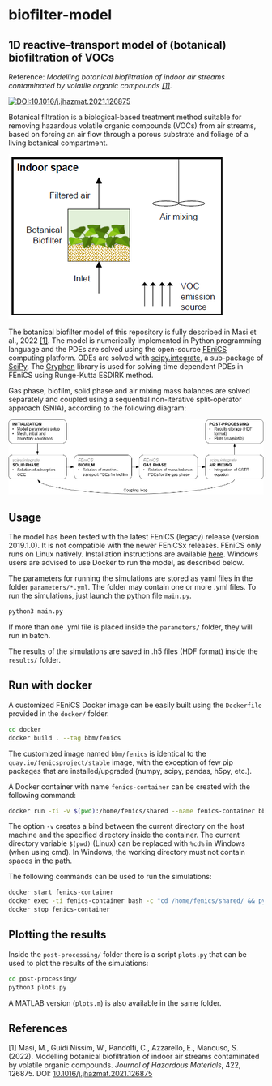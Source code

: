 # biofilter-model

## 1D reactive–transport model of (botanical) biofiltration of VOCs

Reference: *Modelling botanical biofiltration of indoor air streams contaminated by volatile organic compounds [[1]](#1)*.

[![DOI:10.1016/j.jhazmat.2021.126875](http://img.shields.io/badge/DOI-10.1016/j.jhazmat.2021.126875-007EC6.svg)](https://doi.org/10.1016/j.jhazmat.2021.126875)

Botanical filtration is a biological-based treatment method suitable for removing hazardous volatile organic compounds (VOCs) from air streams, based on forcing an air flow through a porous substrate and foliage of a living botanical compartment. 

![Model diagram](misc/botanical_biofilter.png)

The botanical biofilter model of this repository is fully described in Masi et al., 2022 [[1]](#1). The model is numerically implemented in Python programming language and the PDEs are solved using the open-source [FEniCS](https://fenicsproject.org/) computing platform. ODEs are solved with [scipy.integrate](https://docs.scipy.org/doc/scipy/tutorial/integrate.html), a sub-package of [SciPy](https://scipy.org/).
The [Gryphon](https://github.com/skare/gryphon-project) library is used for solving time dependent PDEs in FEniCS using Runge-Kutta ESDIRK method.

Gas phase, biofilm, solid phase and air mixing mass balances are solved separately and coupled using a sequential non-iterative split-operator approach (SNIA), according to the following diagram:

![Model diagram](misc/model_diagram.png)

## Usage

The model has been tested with the latest FEniCS (legacy) release (version 2019.1.0). It is not compatible with the newer FEniCSx releases.
FEniCS only runs on Linux natively. Installation instructions are available [here](https://fenicsproject.org/download/archive/). Windows users are advised to use Docker to run the model, as described below.

The parameters for running the simulations are stored as yaml files in the folder `parameters/*.yml`. The folder may contain one or more .yml files.
To run the simulations, just launch the python file `main.py`.

```sh
python3 main.py
```

If more than one .yml file is placed inside the `parameters/` folder, they will run in batch.

The results of the simulations are saved in .h5 files (HDF format) inside the `results/` folder.

## Run with docker

A customized FEniCS Docker image can be easily built using the `Dockerfile` provided in the `docker/` folder.

```sh
cd docker
docker build . --tag bbm/fenics
```

The customized image named `bbm/fenics` is identical to the `quay.io/fenicsproject/stable` image, with the exception of few pip packages that are installed/upgraded (numpy, scipy, pandas, h5py, etc.).

A Docker container with name `fenics-container` can be created with the following command:

```sh
docker run -ti -v $(pwd):/home/fenics/shared --name fenics-container bbm/fenics
```

The option `-v` creates a bind between the current directory on the host machine and the specified directory inside the container.
The current directory variable `$(pwd)` (Linux) can be replaced with `%cd%` in Windows (when using cmd). In Windows, the working directory must not contain spaces in the path.

The following commands can be used to run the simulations:

```sh
docker start fenics-container
docker exec -ti fenics-container bash -c "cd /home/fenics/shared/ && python3 main.py"
docker stop fenics-container
```

## Plotting the results
Inside the `post-processing/` folder there is a script `plots.py` that can be used to plot the results of the simulations:

```sh
cd post-processing/
python3 plots.py
```

A MATLAB version (`plots.m`) is also available in the same folder.

## References

<a id="1">[1]</a> Masi, M., Guidi Nissim, W., Pandolfi, C., Azzarello, E., Mancuso, S. (2022). Modelling botanical biofiltration of indoor air streams contaminated by volatile organic compounds. *Journal of Hazardous Materials*, 422, 126875. DOI: [10.1016/j.jhazmat.2021.126875](https://doi.org/10.1016/j.jhazmat.2021.126875)
